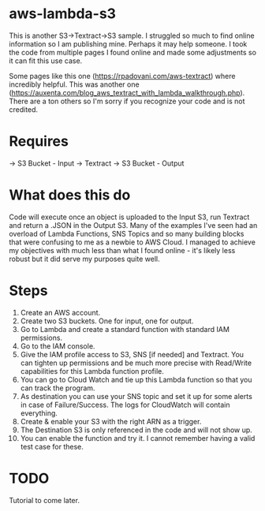 # aws-lambda-s3
This is another S3->Textract->S3 sample. I struggled so much to find online information so I am publishing mine. Perhaps it may help someone. I took the code from multiple pages I found online and made some adjustments so it can fit this use case.

Some pages like this one (https://rpadovani.com/aws-textract) where incredibly helpful. This was another one (https://auxenta.com/blog_aws_textract_with_lambda_walkthrough.php). There are a ton others so I'm sorry if you recognize your code and is not credited.

# Requires
-> S3 Bucket - Input
-> Textract
-> S3 Bucket - Output

# What does this do
Code will execute once an object is uploaded to the Input S3, run Textract and return a .JSON in the Output S3.
Many of the examples I've seen had an overload of Lambda Functions, SNS Topics and so many building blocks that were confusing to me as a newbie to AWS Cloud. I managed to achieve my objectives with much less than what I found online - it's likely less robust but it did serve my purposes quite well.

# Steps

1. Create an AWS account.
2. Create two S3 buckets. One for input, one for output.
3. Go to Lambda and create a standard function with standard IAM permissions.
4. Go to the IAM console.
5. Give the IAM profile access to S3, SNS [if needed] and Textract. You can tighten up permissions and be much more precise with Read/Write capabilities for this Lambda function profile.
6. You can go to Cloud Watch and tie up this Lambda function so that you can track the program.
7. As destination you can use your SNS topic and set it up for some alerts in case of Failure/Success. The logs for CloudWatch will contain everything.
8. Create & enable your S3 with the right ARN as a trigger.
9. The Destination S3 is only referenced in the code and will not show up.
10. You can enable the function and try it. I cannot remember having a valid test case for these.

# TODO
Tutorial to come later.
